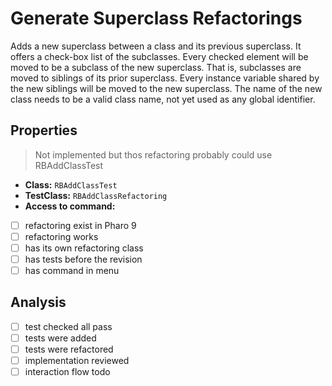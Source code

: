 # Generate Superclass Refactorings

Adds a new superclass between a class and its previous superclass. It offers a check-box list of the subclasses. Every checked element will be moved to be a subclass of the new superclass. That is, subclasses are moved to siblings of its prior superclass. Every instance variable shared by the new siblings will be moved to the new superclass.
The name of the new class needs to be a valid class name, not yet used as any global identifier.

## Properties

> Not implemented but thos refactoring probably could use RBAddClassTest

- **Class:** ```RBAddClassTest```
- **TestClass:** ```RBAddClassRefactoring```
- **Access to command:** 
- [ ] refactoring exist in Pharo 9
- [ ] refactoring works 
- [ ] has its own refactoring class  
- [ ] has tests before the revision
- [ ] has command in menu

## Analysis

- [ ] test checked all pass
- [ ] tests were added
- [ ] tests were refactored
- [ ] implementation reviewed
- [ ] interaction flow todo